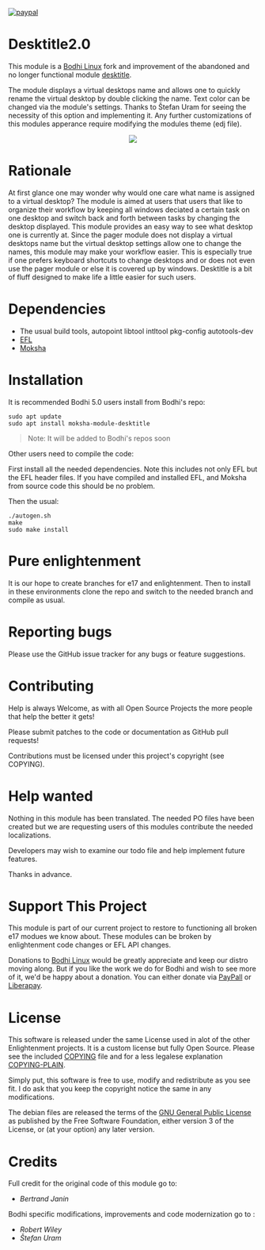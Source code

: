 [![paypal](https://www.paypalobjects.com/en_US/i/btn/btn_donate_SM.gif)](https://www.paypal.com/paypalme/rbtylee)

# Desktitle2.0

This module is a [Bodhi Linux](https://www.bodhilinux.com/) fork and improvement of the abandoned and no longer functional module [desktitle](https://github.com/tamentis/desktitle).

The module displays a virtual desktops name and allows one to quickly rename the virtual desktop by double clicking the name. Text color can be changed via the module's settings. Thanks to  Štefan Uram for seeing the necessity of this option and implementing it. Any further customizations of this modules apperance require modifying the modules theme (edj file).
<div align="center">
  <img src="https://i.imgur.com/Cj1Snsc.png">
</div>

# Rationale

At first glance one may wonder why would one care what name is assigned to a virtual desktop? The module is aimed at users that users that like to organize their workflow by keeping all windows deciated a certain task on one desktop and switch back and forth between tasks by changing the desktop displayed. This module provides an easy way to see what desktop one is currently at. Since the pager module does not display a virtual desktops name but the virtual desktop settings allow one to change the names, this module may make your workflow easier. This is especially true if one prefers keyboard shortcuts to change desktops and or does not even use the pager module or else it is covered up by windows. Desktitle is a bit of fluff designed to make life a little easier for such users.

# Dependencies

* The usual build tools, autopoint libtool intltool pkg-config  autotools-dev
* [EFL](https://www.enlightenment.org/download)
* [Moksha](https://github.com/JeffHoogland/moksha)

# Installation

It is recommended Bodhi 5.0 users install from Bodhi's repo:

```ShellSession
sudo apt update
sudo apt install moksha-module-desktitle
```
> Note: It will be added to Bodhi's repos soon

Other users need to compile the code:

First install all the needed dependencies. Note this includes not only EFL but the EFL header files. If you have compiled and installed EFL, and Moksha from source code this should be no problem. 

Then the usual:

```ShellSession
./autogen.sh
make
sudo make install
```

# Pure enlightenment

It is our hope to create branches for e17 and enlightenment. Then to install in these environments clone the repo and switch to the needed branch and compile as usual.

# Reporting bugs

Please use the GitHub issue tracker for any bugs or feature suggestions.

# Contributing

Help is always Welcome, as with all Open Source Projects the more people that help the better it gets!

Please submit patches to the code or documentation as GitHub pull requests!

Contributions must be licensed under this project's copyright (see COPYING).

# Help wanted

Nothing in this module has been translated. The needed PO files have been created but we are requesting users of this modules contribute the needed localizations.

Developers may wish to examine our todo file and help implement future features.

Thanks in advance.

# Support This Project

This module is part of our current project to restore to functioning all broken e17 modues we know about. These modules can be broken by enlightenment code changes or EFL API changes. 

Donations to [Bodhi Linux](https://www.bodhilinux.com/donate/) would be greatly appreciate and keep our distro moving along. But if you like the work we do for Bodhi and wish to see more of it, we'd be happy about a donation. You can either donate via [PayPall](https://www.paypal.com/paypalme/rbtylee) or [Liberapay](https://liberapay.com/ylee/). 

# License

This software is released under the same License used in alot of the other Enlightenment projects. It is a custom license but fully Open Source. Please see the included [COPYING](https://github.com/rbtylee/launcher-spellchecker/blob/master/COPYING) file and for a less legalese explanation [COPYING-PLAIN](https://github.com/rbtylee/launcher-spellchecker/blob/master/COPYING-PLAIN).

Simply put, this software is free to use, modify and redistribute as you see fit. I do ask that you keep the copyright notice the same in any modifications.

The debian files are  released the terms of the [GNU General Public License](https://www.gnu.org/licenses/gpl.html) as published by the Free Software Foundation, either version 3 of the License, or (at your option) any later version.


# Credits

Full credit for the original code of this module go to:
* _*Bertrand Janin*_

Bodhi specific modifications, improvements and code modernization go to :
* _*Robert Wiley*_
* _*Štefan Uram*_
